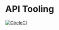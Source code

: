 # API Tooling

[![CircleCI](https://circleci.com/gh/thomazmz/core-tooling.svg?branch=main&style=svg)](https://app.circleci.com/pipelines/github/thomazmz/core-tooling)
